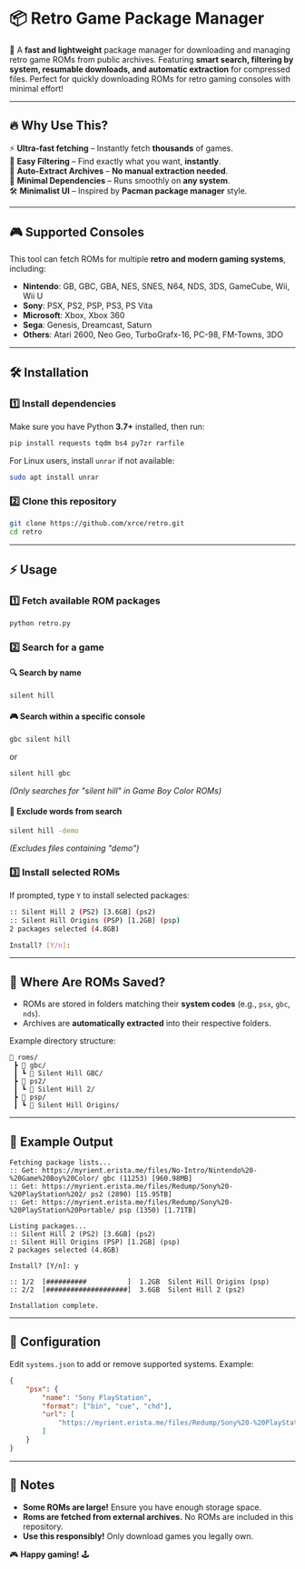 # 📦 Retro Game Package Manager   

🚀 A **fast and lightweight** package manager for downloading and managing retro game ROMs from public archives. Featuring **smart search, filtering by system, resumable downloads, and automatic extraction** for compressed files. Perfect for quickly downloading ROMs for retro gaming consoles with minimal effort!

---

## 🔥 Why Use This?  
⚡ **Ultra-fast fetching** – Instantly fetch **thousands** of games.  
🎯 **Easy Filtering** – Find exactly what you want, **instantly**.  
📂 **Auto-Extract Archives** – **No manual extraction needed**.  
🚀 **Minimal Dependencies** – Runs smoothly on **any system**.  
🛠 **Minimalist UI** – Inspired by **Pacman package manager** style.  

---

## **🎮 Supported Consoles**  
This tool can fetch ROMs for multiple **retro and modern gaming systems**, including:  

- **Nintendo**: GB, GBC, GBA, NES, SNES, N64, NDS, 3DS, GameCube, Wii, Wii U  
- **Sony**: PSX, PS2, PSP, PS3, PS Vita  
- **Microsoft**: Xbox, Xbox 360  
- **Sega**: Genesis, Dreamcast, Saturn  
- **Others**: Atari 2600, Neo Geo, TurboGrafx-16, PC-98, FM-Towns, 3DO  

---

## **🛠 Installation**  
### **1️⃣ Install dependencies**  
Make sure you have Python **3.7+** installed, then run:  
```bash
pip install requests tqdm bs4 py7zr rarfile
```
For Linux users, install `unrar` if not available:  
```bash
sudo apt install unrar
```

### **2️⃣ Clone this repository**  
```bash
git clone https://github.com/xrce/retro.git
cd retro
```

---

## **⚡ Usage**  
### **1️⃣ Fetch available ROM packages**  
```bash
python retro.py
```

### **2️⃣ Search for a game**  
#### 🔍 Search by name  
```bash
silent hill
```
#### 🎮 Search within a specific console  
```bash
gbc silent hill
```
or  
```bash
silent hill gbc
```
*(Only searches for "silent hill" in Game Boy Color ROMs)*  

#### 🚫 Exclude words from search  
```bash
silent hill -demo
```
*(Excludes files containing "demo")*  

### **3️⃣ Install selected ROMs**  
If prompted, type `Y` to install selected packages:  
```bash
:: Silent Hill 2 (PS2) [3.6GB] (ps2)
:: Silent Hill Origins (PSP) [1.2GB] (psp)
2 packages selected (4.8GB)

Install? [Y/n]:
```

---

## **📂 Where Are ROMs Saved?**  
- ROMs are stored in folders matching their **system codes** (e.g., `psx`, `gbc`, `nds`).  
- Archives are **automatically extracted** into their respective folders.  

Example directory structure:  
```
📂 roms/
 ┣ 📂 gbc/
 ┃ ┗ 📂 Silent Hill GBC/
 ┣ 📂 ps2/
 ┃ ┗ 📂 Silent Hill 2/
 ┣ 📂 psp/
 ┃ ┗ 📂 Silent Hill Origins/
```

---

## **🎯 Example Output**  
```
Fetching package lists... 
:: Get: https://myrient.erista.me/files/No-Intro/Nintendo%20-%20Game%20Boy%20Color/ gbc (11253) [960.98MB]
:: Get: https://myrient.erista.me/files/Redump/Sony%20-%20PlayStation%202/ ps2 (2890) [15.95TB]
:: Get: https://myrient.erista.me/files/Redump/Sony%20-%20PlayStation%20Portable/ psp (1350) [1.71TB]

Listing packages...
:: Silent Hill 2 (PS2) [3.6GB] (ps2)
:: Silent Hill Origins (PSP) [1.2GB] (psp)
2 packages selected (4.8GB)

Install? [Y/n]: y

:: 1/2  [##########          ]  1.2GB  Silent Hill Origins (psp)
:: 2/2  [####################]  3.6GB  Silent Hill 2 (ps2)

Installation complete.
```

---

## 🔧 Configuration  
Edit `systems.json` to add or remove supported systems. Example:

```json
{
    "psx": {
        "name": "Sony PlayStation",
        "format": ["bin", "cue", "chd"],
        "url": [
            "https://myrient.erista.me/files/Redump/Sony%20-%20PlayStation/"
        ]
    }
}
```

---

## 📌 Notes  

- **Some ROMs are large!** Ensure you have enough storage space.  
- **Roms are fetched from external archives.** No ROMs are included in this repository.  
- **Use this responsibly!** Only download games you legally own.  

🎮 **Happy gaming!** 🕹
